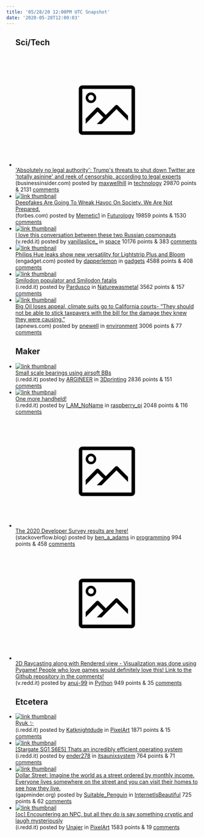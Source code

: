 ```yaml
---
title: '05/28/20 12:00PM UTC Snapshot'
date: '2020-05-28T12:00:03'
---
```

<ul>
<h2>Sci/Tech</h2>

<li><a href='https://www.businessinsider.com/can-trump-regulate-or-shut-down-twitter-facebook-2020-5'><svg version='1.1' viewBox='-34 -14 104 64' preserveAspectRatio='xMidYMid meet' xmlns='http://www.w3.org/2000/svg' xmlns:xlink='http://www.w3.org/1999/xlink'>
    <title>link thumbnail</title>
    <path d='M32,4H4A2,2,0,0,0,2,6V30a2,2,0,0,0,2,2H32a2,2,0,0,0,2-2V6A2,2,0,0,0,32,4ZM4,30V6H32V30Z'></path>
    <path d='M8.92,14a3,3,0,1,0-3-3A3,3,0,0,0,8.92,14Zm0-4.6A1.6,1.6,0,1,1,7.33,11,1.6,1.6,0,0,1,8.92,9.41Z'></path>
    <path d='M22.78,15.37l-5.4,5.4-4-4a1,1,0,0,0-1.41,0L5.92,22.9v2.83l6.79-6.79L16,22.18l-3.75,3.75H15l8.45-8.45L30,24V21.18l-5.81-5.81A1,1,0,0,0,22.78,15.37Z'></path>
    </svg></a><div><div class='linkTitle'><a href='https://www.businessinsider.com/can-trump-regulate-or-shut-down-twitter-facebook-2020-5'>'Absolutely no legal authority': Trump's threats to shut down Twitter are 'totally asinine' and reek of censorship, according to legal experts</a></div>(businessinsider.com) posted by <a href='https://www.reddit.com/user/maxwellhill'>maxwellhill</a> in <a href='https://www.reddit.com/r/technology'>technology</a> 29870 points & 2131 <a href='https://www.reddit.com/r/technology/comments/gryed2/absolutely_no_legal_authority_trumps_threats_to/'>comments</a></div></li>

<li><a href='https://www.forbes.com/sites/robtoews/2020/05/25/deepfakes-are-going-to-wreak-havoc-on-society-we-are-not-prepared/'><img src='https://b.thumbs.redditmedia.com/d6lLW7yTlgVYQ7ugn4unU1faoNQcW0y6uPgYShGYi5c.jpg' alt='link thumbnail'></a><div><div class='linkTitle'><a href='https://www.forbes.com/sites/robtoews/2020/05/25/deepfakes-are-going-to-wreak-havoc-on-society-we-are-not-prepared/'>Deepfakes Are Going To Wreak Havoc On Society. We Are Not Prepared.</a></div>(forbes.com) posted by <a href='https://www.reddit.com/user/Memetic1'>Memetic1</a> in <a href='https://www.reddit.com/r/Futurology'>Futurology</a> 19859 points & 1530 <a href='https://www.reddit.com/r/Futurology/comments/grushb/deepfakes_are_going_to_wreak_havoc_on_society_we/'>comments</a></div></li>

<li><a href='https://v.redd.it/i3e86wkiuf151'><img src='https://b.thumbs.redditmedia.com/Ca9iNr-Qse0-ueJcuZkKrwKq2SiRdm6zplqwUjFY0TI.jpg' alt='link thumbnail'></a><div><div class='linkTitle'><a href='https://v.redd.it/i3e86wkiuf151'>I love this conversation between these two Russian cosmonauts</a></div>(v.redd.it) posted by <a href='https://www.reddit.com/user/vanillaslice_'>vanillaslice_</a> in <a href='https://www.reddit.com/r/space'>space</a> 10176 points & 383 <a href='https://www.reddit.com/r/space/comments/grzwfl/i_love_this_conversation_between_these_two/'>comments</a></div></li>

<li><a href='https://www.engadget.com/philips-hue-leaks-show-new-versatility-for-lightstrip-plus-and-bloom-122939725.html'><img src='https://b.thumbs.redditmedia.com/hZLN23vIhfoSu5aTkYL9BBKFjMDSaL77_opevZpt9GE.jpg' alt='link thumbnail'></a><div><div class='linkTitle'><a href='https://www.engadget.com/philips-hue-leaks-show-new-versatility-for-lightstrip-plus-and-bloom-122939725.html'>Philips Hue leaks show new versatility for Lightstrip Plus and Bloom</a></div>(engadget.com) posted by <a href='https://www.reddit.com/user/dapperlemon'>dapperlemon</a> in <a href='https://www.reddit.com/r/gadgets'>gadgets</a> 4588 points & 408 <a href='https://www.reddit.com/r/gadgets/comments/grmuiz/philips_hue_leaks_show_new_versatility_for/'>comments</a></div></li>

<li><a href='https://i.redd.it/nhlj8xq3rb151.jpg'><img src='https://a.thumbs.redditmedia.com/NdeAQoYgPtOL5NLNcx8UpIiXtiaJ-rDVLpnUGaEn7D8.jpg' alt='link thumbnail'></a><div><div class='linkTitle'><a href='https://i.redd.it/nhlj8xq3rb151.jpg'>Smilodon populator and Smilodon fatalis</a></div>(i.redd.it) posted by <a href='https://www.reddit.com/user/Pardusco'>Pardusco</a> in <a href='https://www.reddit.com/r/Naturewasmetal'>Naturewasmetal</a> 3562 points & 157 <a href='https://www.reddit.com/r/Naturewasmetal/comments/grllho/smilodon_populator_and_smilodon_fatalis/'>comments</a></div></li>

<li><a href='https://apnews.com/90beb424c3b6b9988d1fb91000d0518b?utm_campaign=Hot%20News&amp;utm_source=hs_email&amp;utm_medium=email&amp;utm_content=88545146&amp;_hsenc=p2ANqtz-9xbIr6kqUCRUUE2Wp2QWAUIlhSTsxfdyAQfGawFqrilPj-1MHy8nwXC8SJp8_5RPDhyY86yjZY3bok72ajiYvpy0Xkaw&amp;_hsmi=88545146'><img src='https://b.thumbs.redditmedia.com/nrfuu1paSOsKS-W8ekzJuSOU2bHNer3qrvaW_FEclDg.jpg' alt='link thumbnail'></a><div><div class='linkTitle'><a href='https://apnews.com/90beb424c3b6b9988d1fb91000d0518b?utm_campaign=Hot%20News&amp;utm_source=hs_email&amp;utm_medium=email&amp;utm_content=88545146&amp;_hsenc=p2ANqtz-9xbIr6kqUCRUUE2Wp2QWAUIlhSTsxfdyAQfGawFqrilPj-1MHy8nwXC8SJp8_5RPDhyY86yjZY3bok72ajiYvpy0Xkaw&amp;_hsmi=88545146'>Big Oil loses appeal, climate suits go to California courts- “They should not be able to stick taxpayers with the bill for the damage they knew they were causing.”</a></div>(apnews.com) posted by <a href='https://www.reddit.com/user/pnewell'>pnewell</a> in <a href='https://www.reddit.com/r/environment'>environment</a> 3006 points & 77 <a href='https://www.reddit.com/r/environment/comments/grj32b/big_oil_loses_appeal_climate_suits_go_to/'>comments</a></div></li>

<h2>Maker</h2>

<li><a href='https://i.redd.it/wjdy4i4dwc151.jpg'><img src='https://b.thumbs.redditmedia.com/2VgaWxogPlBlXQzMBZ_DKsqRr9XN98yf2FEifbp4c6k.jpg' alt='link thumbnail'></a><div><div class='linkTitle'><a href='https://i.redd.it/wjdy4i4dwc151.jpg'>Small scale bearings using airsoft BBs</a></div>(i.redd.it) posted by <a href='https://www.reddit.com/user/ARGINEER'>ARGINEER</a> in <a href='https://www.reddit.com/r/3Dprinting'>3Dprinting</a> 2836 points & 151 <a href='https://www.reddit.com/r/3Dprinting/comments/grq3pe/small_scale_bearings_using_airsoft_bbs/'>comments</a></div></li>

<li><a href='https://i.redd.it/mdnqvd0l2b151.jpg'><img src='https://b.thumbs.redditmedia.com/AWyv9DF8_RnuUv61Vf5UtMVZMjGOx2RnWdnryI_G3xY.jpg' alt='link thumbnail'></a><div><div class='linkTitle'><a href='https://i.redd.it/mdnqvd0l2b151.jpg'>One more handheld!</a></div>(i.redd.it) posted by <a href='https://www.reddit.com/user/I_AM_NoName'>I_AM_NoName</a> in <a href='https://www.reddit.com/r/raspberry_pi'>raspberry_pi</a> 2048 points & 116 <a href='https://www.reddit.com/r/raspberry_pi/comments/grjb4s/one_more_handheld/'>comments</a></div></li>

<li><a href='https://stackoverflow.blog/2020/05/27/2020-stack-overflow-developer-survey-results/'><svg version='1.1' viewBox='-34 -14 104 64' preserveAspectRatio='xMidYMid meet' xmlns='http://www.w3.org/2000/svg' xmlns:xlink='http://www.w3.org/1999/xlink'>
    <title>link thumbnail</title>
    <path d='M32,4H4A2,2,0,0,0,2,6V30a2,2,0,0,0,2,2H32a2,2,0,0,0,2-2V6A2,2,0,0,0,32,4ZM4,30V6H32V30Z'></path>
    <path d='M8.92,14a3,3,0,1,0-3-3A3,3,0,0,0,8.92,14Zm0-4.6A1.6,1.6,0,1,1,7.33,11,1.6,1.6,0,0,1,8.92,9.41Z'></path>
    <path d='M22.78,15.37l-5.4,5.4-4-4a1,1,0,0,0-1.41,0L5.92,22.9v2.83l6.79-6.79L16,22.18l-3.75,3.75H15l8.45-8.45L30,24V21.18l-5.81-5.81A1,1,0,0,0,22.78,15.37Z'></path>
    </svg></a><div><div class='linkTitle'><a href='https://stackoverflow.blog/2020/05/27/2020-stack-overflow-developer-survey-results/'>The 2020 Developer Survey results are here!</a></div>(stackoverflow.blog) posted by <a href='https://www.reddit.com/user/ben_a_adams'>ben_a_adams</a> in <a href='https://www.reddit.com/r/programming'>programming</a> 994 points & 458 <a href='https://www.reddit.com/r/programming/comments/grq82i/the_2020_developer_survey_results_are_here/'>comments</a></div></li>

<li><a href='https://v.redd.it/gm4m2d4qse151'><svg version='1.1' viewBox='-34 -14 104 64' preserveAspectRatio='xMidYMid meet' xmlns='http://www.w3.org/2000/svg' xmlns:xlink='http://www.w3.org/1999/xlink'>
    <title>link thumbnail</title>
    <path d='M32,4H4A2,2,0,0,0,2,6V30a2,2,0,0,0,2,2H32a2,2,0,0,0,2-2V6A2,2,0,0,0,32,4ZM4,30V6H32V30Z'></path>
    <path d='M8.92,14a3,3,0,1,0-3-3A3,3,0,0,0,8.92,14Zm0-4.6A1.6,1.6,0,1,1,7.33,11,1.6,1.6,0,0,1,8.92,9.41Z'></path>
    <path d='M22.78,15.37l-5.4,5.4-4-4a1,1,0,0,0-1.41,0L5.92,22.9v2.83l6.79-6.79L16,22.18l-3.75,3.75H15l8.45-8.45L30,24V21.18l-5.81-5.81A1,1,0,0,0,22.78,15.37Z'></path>
    </svg></a><div><div class='linkTitle'><a href='https://v.redd.it/gm4m2d4qse151'>2D Raycasting along with Rendered view - Visualization was done using Pygame! People who love games would definitely love this! Link to the Github repository in the comments!</a></div>(v.redd.it) posted by <a href='https://www.reddit.com/user/anuj-99'>anuj-99</a> in <a href='https://www.reddit.com/r/Python'>Python</a> 949 points & 35 <a href='https://www.reddit.com/r/Python/comments/grwueh/2d_raycasting_along_with_rendered_view/'>comments</a></div></li>

<h2>Etcetera</h2>

<li><a href='https://i.redd.it/hikr4aavmc151.jpg'><img src='https://b.thumbs.redditmedia.com/Px9HdQ16hSMIkI5p-8Bsv4-tCydBkOSjXFusyXJA_LM.jpg' alt='link thumbnail'></a><div><div class='linkTitle'><a href='https://i.redd.it/hikr4aavmc151.jpg'>Ryuk ✨</a></div>(i.redd.it) posted by <a href='https://www.reddit.com/user/Katknightdude'>Katknightdude</a> in <a href='https://www.reddit.com/r/PixelArt'>PixelArt</a> 1871 points & 15 <a href='https://www.reddit.com/r/PixelArt/comments/grp2i2/ryuk/'>comments</a></div></li>

<li><a href='https://i.redd.it/wkvegqrg3e151.jpg'><img src='https://b.thumbs.redditmedia.com/Ek-J0M8DVC7KFI1A185IqJYe7pGYvUe8k94R15-mcrk.jpg' alt='link thumbnail'></a><div><div class='linkTitle'><a href='https://i.redd.it/wkvegqrg3e151.jpg'>[Stargate SG1 S6E5] Thats an incredibly efficient operating system</a></div>(i.redd.it) posted by <a href='https://www.reddit.com/user/ender278'>ender278</a> in <a href='https://www.reddit.com/r/itsaunixsystem'>itsaunixsystem</a> 764 points & 71 <a href='https://www.reddit.com/r/itsaunixsystem/comments/grukpc/stargate_sg1_s6e5_thats_an_incredibly_efficient/'>comments</a></div></li>

<li><a href='https://www.gapminder.org/dollar-street/'><img src='https://a.thumbs.redditmedia.com/L0j2-1GZF69oL5ZH1-BcegkbQ7ZJaAOQNNSps9jR4R4.jpg' alt='link thumbnail'></a><div><div class='linkTitle'><a href='https://www.gapminder.org/dollar-street/'>Dollar Street: Imagine the world as a street ordered by monthly income. Everyone lives somewhere on the street and you can visit their homes to see how they live.</a></div>(gapminder.org) posted by <a href='https://www.reddit.com/user/Suitable_Penguin'>Suitable_Penguin</a> in <a href='https://www.reddit.com/r/InternetIsBeautiful'>InternetIsBeautiful</a> 725 points & 62 <a href='https://www.reddit.com/r/InternetIsBeautiful/comments/grsmwc/dollar_street_imagine_the_world_as_a_street/'>comments</a></div></li>

<li><a href='https://i.redd.it/tu2jim1beb151.gif'><img src='https://b.thumbs.redditmedia.com/i7qgsx4Y2ksNoHyLGvsfhte942yedwwm8DnUSfwOTZY.jpg' alt='link thumbnail'></a><div><div class='linkTitle'><a href='https://i.redd.it/tu2jim1beb151.gif'>[oc] Encountering an NPC, but all they do is say something cryptic and laugh mysteriously</a></div>(i.redd.it) posted by <a href='https://www.reddit.com/user/Unajer'>Unajer</a> in <a href='https://www.reddit.com/r/PixelArt'>PixelArt</a> 1583 points & 19 <a href='https://www.reddit.com/r/PixelArt/comments/grlqpm/oc_encountering_an_npc_but_all_they_do_is_say/'>comments</a></div></li>

</ul>
